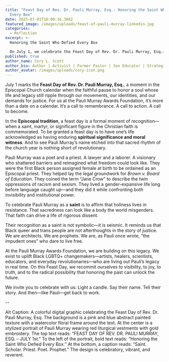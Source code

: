 ```yaml
---
title: "Feast Day of Rev. Dr. Pauli Murray, Esq.: Honoring the Saint Who Defied
  Every Box"
date: 2025-07-01T16:00:16.386Z
featured_image: /images/uploads/feast-of-pauli-murray-linkedin.jpg
categories:
  - Reflection
excerpt: >-
  Honoring the Saint Who Defied Every Box

  On July 1, we celebrate the Feast Day of Rev. Dr. Pauli Murray, Esq.—a poet, priest, and prophetic force who reshaped law, language, and liberation. Their sainthood affirms that resistance is holy and that Black queer and trans lives are sacred. At the Pauli Murray Awards Foundation, we carry this legacy forward with pride, purpose, and revolutionary love.
published: true
author_name: Cory L. Scott
author_bio: Author | Activist | Former Pastor | Sex Educator | Strategist | Founder at Pauli Murray Awards Foundation
author_avatar: /images/uploads/cory-icon.png
---
```


July 1 marks the **Feast Day of Rev. Dr. Pauli Murray, Esq.**, a moment in the Episcopal Church calendar when the faithful pause to honor a soul whose life and legacy still ripple through our movements, our identities, and our demands for justice. For us at the Pauli Murray Awards Foundation, it’s more than a date on a calendar. It’s a call to remembrance. A call to action. A call to become.

In the **Episcopal tradition**, a feast day is a formal moment of recognition—when a saint, martyr, or significant figure in the Christian faith is commemorated. To be granted a feast day is to have one’s life acknowledged as having enduring **spiritual significance and moral witness**. And to see Pauli Murray’s name etched into that sacred rhythm of the church year is nothing short of revolutionary.

Pauli Murray was a poet and a priest. A lawyer and a laborer. A visionary who shattered barriers and reimagined what freedom could look like. They were the first Black person assigned female at birth to be ordained as an Episcopal priest. They helped lay the legal groundwork for *Brown v. Board of Education*. They coined the term “Jane Crow” to describe the twin oppressions of racism and sexism. They lived a gender-expansive life long before language caught up—and they did it while confronting both invisibility and institutional power.

To celebrate Pauli Murray as a **saint** is to affirm that holiness lives in resistance. That sacredness can look like a body the world misgenders. That faith can drive a life of rigorous dissent.

Their recognition as a saint is not symbolic—it is seismic. It reminds us that Black queer and trans people are not afterthoughts in the story of justice. We are architects. We are prophets. We are, as Pauli once wrote, “the impudent ones” who dare to live free.

At the Pauli Murray Awards Foundation, we are building on this legacy. We exist to uplift Black LGBTQ+ changemakers—artists, healers, scientists, educators, and everyday revolutionaries—who are living out Pauli’s legacy in real time. On this Feast Day, we recommit ourselves to visibility, to joy, to truth, and to the radical possibility that honoring the past can unlock the future.

We invite you to celebrate with us: Light a candle. Say their name. Tell their story. And then—like Pauli—get back to work.

\--

Alt Caption: A colorful digital graphic celebrating the Feast Day of Rev. Dr. Pauli Murray, Esq. The background is a pink and blue abstract painted texture with a watercolor floral frame around the text. At the center is a stylized portrait of Pauli Murray wearing red liturgical vestments with gold embroidery. The top text reads: “FEAST DAY OF REV. DR. PAULI MURRAY, ESQ. – JULY 1st.” To the left of the portrait, bold text reads: “Honoring the Saint Who Defied Every Box.” At the bottom, a caption reads: “Saint. Scholar. Priest. Poet. Prophet.” The design is celebratory, vibrant, and reverent.